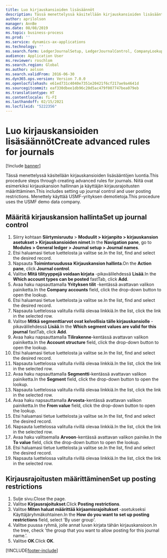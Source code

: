 ```yaml
---
title: Luo kirjauskansioiden lisäsäännöt
description: Tässä menettelyssä käsitellään kirjauskansioiden lisäsääntöjen luontia.
author: aprilolson
manager: AnnBe
ms.date: 08/08/2019
ms.topic: business-process
ms.prod: ''
ms.service: dynamics-ax-applications
ms.technology: ''
ms.search.form: LedgerJournalSetup, LedgerJournalControl, CompanyLookup, LedgerJournalPostControl
audience: Application User
ms.reviewer: roschlom
ms.search.region: Global
ms.author: aolson
ms.search.validFrom: 2016-06-30
ms.dyn365.ops.version: Version 7.0.0
ms.openlocfilehash: e61ed731c4040e7351e20421f6cf217ae9a4641d
ms.sourcegitcommit: eaf330dbee1db96c20d5ac479f007747bea079eb
ms.translationtype: HT
ms.contentlocale: fi-FI
ms.lasthandoff: 02/15/2021
ms.locfileid: "5222356"
---
```

# <a name="create-advanced-rules-for-journals"></a><span data-ttu-id="58745-103">Luo kirjauskansioiden lisäsäännöt</span><span class="sxs-lookup"><span data-stu-id="58745-103">Create advanced rules for journals</span></span>

[!include [banner](../../includes/banner.md)]

<span data-ttu-id="58745-104">Tässä menettelyssä käsitellään kirjauskansioiden lisäsääntöjen luontia.</span><span class="sxs-lookup"><span data-stu-id="58745-104">This procedure steps through creating advanced rules for journals.</span></span> <span data-ttu-id="58745-105">Niitä ovat esimerkiksi kirjauskansion hallinnan ja käyttäjän kirjausrajoitusten määrittäminen.</span><span class="sxs-lookup"><span data-stu-id="58745-105">This includes setting up journal control and user posting restrictions.</span></span> <span data-ttu-id="58745-106">Menettely käyttää USMF-yrityksen demotietoja.</span><span class="sxs-lookup"><span data-stu-id="58745-106">This procedure uses the USMF demo data company.</span></span>


## <a name="set-up-journal-control"></a><span data-ttu-id="58745-107">Määritä kirjauskansion hallinta</span><span class="sxs-lookup"><span data-stu-id="58745-107">Set up journal control</span></span>
1. <span data-ttu-id="58745-108">Siirry kohtaan **Siirtymisruutu** > **Moduulit > kirjanpito > kirjauskansion asetukset > Kirjauskansioiden nimet**.</span><span class="sxs-lookup"><span data-stu-id="58745-108">In the **Navigation pane**, go to **Modules > General ledger > Journal setup > Journal names**.</span></span>
2. <span data-ttu-id="58745-109">Etsi haluamasi tietue luettelosta ja valitse se.</span><span class="sxs-lookup"><span data-stu-id="58745-109">In the list, find and select the desired record.</span></span>
3. <span data-ttu-id="58745-110">Napsauta **Toimintoruudussa** **Kirjauskansion hallinta**.</span><span class="sxs-lookup"><span data-stu-id="58745-110">On the **Action pane**, click **Journal control**.</span></span>
4. <span data-ttu-id="58745-111">Valitse **Mitä tilityyppejä voidaan kirjata** -pikavälilehdessä **Lisää**.</span><span class="sxs-lookup"><span data-stu-id="58745-111">In the **Which account types can be posted** fastTab, click **Add**.</span></span>
5. <span data-ttu-id="58745-112">Avaa haku napsauttamalla **Yrityksen tilit** -kentässä avattavan valikon painiketta.</span><span class="sxs-lookup"><span data-stu-id="58745-112">In the **Company accounts** field, click the drop-down button to open the lookup.</span></span>
6. <span data-ttu-id="58745-113">Etsi haluamasi tietue luettelosta ja valitse se.</span><span class="sxs-lookup"><span data-stu-id="58745-113">In the list, find and select the desired record.</span></span>
7. <span data-ttu-id="58745-114">Napsauta luettelossa valitulla rivillä olevaa linkkiä.</span><span class="sxs-lookup"><span data-stu-id="58745-114">In the list, click the link in the selected row.</span></span>
8. <span data-ttu-id="58745-115">Valitse **Mitkä segmenttiarvot ovat kelvollisia tälle kirjauskansiolle** -pikavälilehdessä **Lisää**.</span><span class="sxs-lookup"><span data-stu-id="58745-115">In the **Which segment values are valid for this journal** fastTab, click **Add**.</span></span>
9. <span data-ttu-id="58745-116">Avaa haku napsauttamalla **Tilirakenne**-kentässä avattavan valikon painiketta.</span><span class="sxs-lookup"><span data-stu-id="58745-116">In the **Account structure** field, click the drop-down button to open the lookup.</span></span>
10. <span data-ttu-id="58745-117">Etsi haluamasi tietue luettelosta ja valitse se.</span><span class="sxs-lookup"><span data-stu-id="58745-117">In the list, find and select the desired record.</span></span>
11. <span data-ttu-id="58745-118">Napsauta luettelossa valitulla rivillä olevaa linkkiä.</span><span class="sxs-lookup"><span data-stu-id="58745-118">In the list, click the link in the selected row.</span></span>
12. <span data-ttu-id="58745-119">Avaa haku napsauttamalla **Segmentti**-kentässä avattavan valikon painiketta.</span><span class="sxs-lookup"><span data-stu-id="58745-119">In the **Segment** field, click the drop-down button to open the lookup.</span></span>
13. <span data-ttu-id="58745-120">Napsauta luettelossa valitulla rivillä olevaa linkkiä.</span><span class="sxs-lookup"><span data-stu-id="58745-120">In the list, click the link in the selected row.</span></span>
14. <span data-ttu-id="58745-121">Avaa haku napsauttamalla **Arvosta**-kentässä avattavan valikon painiketta.</span><span class="sxs-lookup"><span data-stu-id="58745-121">In the **From value** field, click the drop-down button to open the lookup.</span></span>
15. <span data-ttu-id="58745-122">Etsi haluamasi tietue luettelosta ja valitse se.</span><span class="sxs-lookup"><span data-stu-id="58745-122">In the list, find and select the desired record.</span></span>
16. <span data-ttu-id="58745-123">Napsauta luettelossa valitulla rivillä olevaa linkkiä.</span><span class="sxs-lookup"><span data-stu-id="58745-123">In the list, click the link in the selected row.</span></span>
17. <span data-ttu-id="58745-124">Avaa haku valitsemalla **Arvoon**-kentässä avattavan valikon painike.</span><span class="sxs-lookup"><span data-stu-id="58745-124">In the **To value** field, click the drop-down button to open the lookup.</span></span>
18. <span data-ttu-id="58745-125">Etsi haluamasi tietue luettelosta ja valitse se.</span><span class="sxs-lookup"><span data-stu-id="58745-125">In the list, find and select the desired record.</span></span>
19. <span data-ttu-id="58745-126">Napsauta luettelossa valitulla rivillä olevaa linkkiä.</span><span class="sxs-lookup"><span data-stu-id="58745-126">In the list, click the link in the selected row.</span></span>

## <a name="set-up-posting-restrictions"></a><span data-ttu-id="58745-127">Kirjausrajoitusten määrittäminen</span><span class="sxs-lookup"><span data-stu-id="58745-127">Set up posting restrictions</span></span>
1. <span data-ttu-id="58745-128">Sulje sivu.</span><span class="sxs-lookup"><span data-stu-id="58745-128">Close the page.</span></span>
2. <span data-ttu-id="58745-129">Valitse **Kirjausrajoitukset**.</span><span class="sxs-lookup"><span data-stu-id="58745-129">Click **Posting restrictions**.</span></span>
3. <span data-ttu-id="58745-130">Valitse **Miten haluat määrittää kirjaamisrajoitukset** -asetukseksi Käyttäjäryhmäkohtainen.</span><span class="sxs-lookup"><span data-stu-id="58745-130">In the **How do you want to set up posting restrictions** field, select 'By user group'.</span></span>
4. <span data-ttu-id="58745-131">Valitse puussa ryhmä, jolle annat luvan kirjata tähän kirjauskansioon.</span><span class="sxs-lookup"><span data-stu-id="58745-131">In the tree, check 'the group that you want to allow posting for this journal name.'.</span></span>
5. <span data-ttu-id="58745-132">Valitse **OK**.</span><span class="sxs-lookup"><span data-stu-id="58745-132">Click **OK**.</span></span>



[!INCLUDE[footer-include](../../../includes/footer-banner.md)]